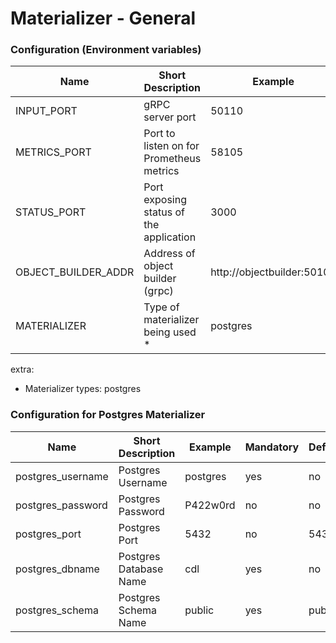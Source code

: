 # Materializer - General

### Configuration (Environment variables)

| Name                 | Short Description                                 | Example                      | Mandatory | Default |
|----------------------|---------------------------------------------------|------------------------------|-----------|---------|
| INPUT_PORT           | gRPC server port                                  | 50110                        | yes       | no      |
| METRICS_PORT         | Port to listen on for Prometheus metrics          | 58105                        | no        | 58105   |
| STATUS_PORT          | Port exposing status of the application           | 3000                         | no        | 3000    |
| OBJECT_BUILDER_ADDR  | Address of object builder (grpc)                  | http://objectbuilder:50101   | yes       | no      |
| MATERIALIZER         | Type of materializer being used *                 | postgres                     | yes       | no      |

extra:
- Materializer types: postgres

### Configuration for Postgres Materializer

| Name                 | Short Description                                 | Example                      | Mandatory | Default |
|----------------------|---------------------------------------------------|------------------------------|-----------|---------|
| postgres_username    |  Postgres Username                                | postgres                     | yes       | no      |
| postgres_password    |  Postgres Password                                | P422w0rd                     | no        | no      |
| postgres_port        |  Postgres Port                                    | 5432                         | no        | 5432    |
| postgres_dbname      |  Postgres Database Name                           | cdl                          | yes       | no      |
| postgres_schema      |  Postgres Schema Name                             | public                       | yes       | public  |

